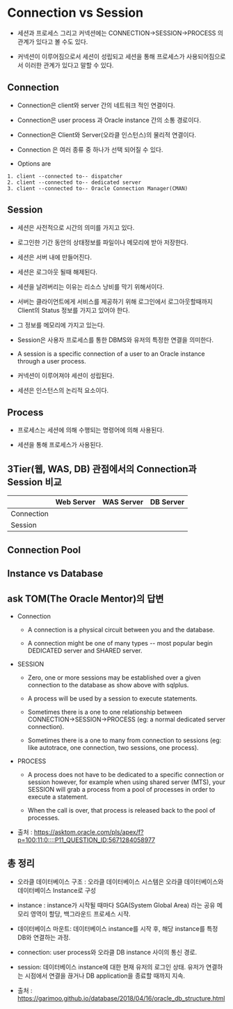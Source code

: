 # Connection vs Session

- 세션과 프로세스 그리고 커넥션에는 CONNECTION->SESSION->PROCESS 의 관계가 있다고 볼 수도 있다. 

- 커넥션이 이루어짐으로서 세션이 성립되고 세션을 통해 프로세스가 사용되어짐으로서 이러한 관계가 있다고 말할 수 있다.

## Connection

- Connection은 client와 server 간의 네트워크 적인 연결이다.

- Connection은 user process 과 Oracle instance 간의 소통 경로이다. 

- Connection은 Client와 Server(오라클 인스턴스)의 물리적 연결이다.

- Connection 은 여러 종류 중 하나가 선택 되어질 수 있다.

- Options are

```
1. client --connected to-- dispatcher
2. client --connected to-- dedicated server
3. client --connected to-- Oracle Connection Manager(CMAN)
```

## Session

- 세션은 사전적으로 시간의 의미를 가지고 있다.

- 로그인한 기간 동안의 상태정보를 파일이나 메모리에 받아 저장한다.

- 세션은 서버 내에 만들어진다. 

- 세션은 로그아웃 될때 해제된다. 

- 세션을 날려버리는 이유는 리소스 낭비를 막기 위해서이다. 

- 서버는 클라이언트에게 서비스를 제공하기 위해 로그인에서 로그아웃할때까지 Client의 Status 정보를 가지고 있어야 한다.

- 그 정보를 메모리에 가지고 있는다. 

- Session은 사용자 프로세스를 통한 DBMS와 유저의 특정한 연결을 의미한다. 

- A session is a specific connection of a user to an Oracle instance through a user process. 

- 커넥션이 이루어져야 세션이 성립된다. 

- 세션은 인스턴스의 논리적 요소이다. 

## Process

- 프로세스는 세션에 의해 수행되는 명령어에 의해 사용된다. 

- 세션을 통해 프로세스가 사용된다.



## 3Tier(웹, WAS, DB) 관점에서의 Connection과 Session 비교

|     |Web Server|WAS Server| DB Server|
|-----|----------|----------|----------|
|Connection||||
|Session||||


## Connection Pool


## Instance vs Database

## ask TOM(The Oracle Mentor)의 답변

- Connection
  - A connection is a physical circuit between you and the database. 

  - A connection might be one of many types -- most popular begin DEDICATED server and SHARED server. 

- SESSION
  - Zero, one or more sessions may be established over a given connection to the database as show above with sqlplus. 

  - A process will be used by a session to execute statements. 

  - Sometimes there is a one to one relationship between CONNECTION->SESSION->PROCESS (eg: a normal dedicated server connection). 

  - Sometimes there is a one to many from connection to sessions (eg: like autotrace, one connection, two sessions, one process). 

- PROCESS
  - A process does not have to be dedicated to a specific connection or session however, for example when using shared server (MTS), your SESSION will grab a process from a pool of processes in order to execute a statement. 

  - When the call is over, that process is released back to the pool of processes.

- 출처 : https://asktom.oracle.com/pls/apex/f?p=100:11:0::::P11_QUESTION_ID:5671284058977


## 총 정리

- 오라클 데이터베이스 구조 : 오라클 데이터베이스 시스템은 오라클 데이터베이스와 데이터베이스 Instance로 구성

- instance : instance가 시작될 때마다 SGA(System Global Area) 라는 공유 메모리 영역이 할당, 백그라운드 프로세스 시작.

- 데이터베이스 마운트: 데이터베이스 instance를 시작 후, 해당 instance를 특정 DB와 연결하는 과정.

- connection: user process와 오라클 DB instance 사이의 통신 경로.

- session: 데이터베이스 instance에 대한 현재 유저의 로그인 상태. 유저가 연결하는 시점에서 연결을 끊거나 DB application을 종료할 때까지 지속.


- 출처 : https://garimoo.github.io/database/2018/04/16/oracle_db_structure.html
